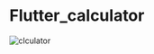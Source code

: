 # Flutter_calculator
![clculator](https://user-images.githubusercontent.com/95837116/149723713-0084b636-1d95-4395-ad4b-290eec11f813.png)
